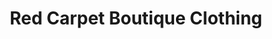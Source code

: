 ---
title: "Red Carpet Boutique Clothing"
url: /parker/red-carpet-boutique-clothing/
shop: clothes
---